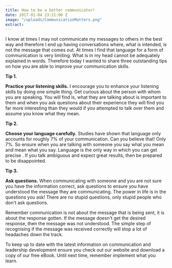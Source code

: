 ```yaml
---
title: How to be a better communicator!
date: 2017-01-04 23:21:00 Z
image: "/uploads/CommunicationMatters.png"
extract: 
---
```


I know at times I may not communicate my messages to others in the best way and therefore I end up having conversations where, what is intended, is not the message that comes out.  At times I find that language for a form of communication is very limiting. What is in my head cannot be adequately explained in words.  Therefore today I wanted to share three outstanding tips on how you are able to improve your communication skills.

**Tip 1.**

**Practice your listening skills.**  I encourage you to enhance your listening skills by doing one simple thing.  Get curious about the person with whom you are speaking.  You will find is, what they are talking about is important to them and when you ask questions about their experience they will find you far more interesting than they would if you attempted to talk over them and assume you know what they mean.

**Tip 2.**

**Choose your language carefully.**  Studies have shown that language only accounts for roughly 7% of your communication.  Can you believe that! Only 7%.  So ensure when you are talking with someone you say what you mean and mean what you say. Language is the only way in which you can get precise . If you talk ambiguous and expect great results, then be prepared to be disappointed.

**Tip 3.**

**Ask questions.**  When communicating with someone and you are not sure you have the information correct, ask questions to ensure you have understood the message they are communicating.  The power in life is in the questions you ask!  There are no stupid questions, only stupid people who don't ask questions.

Remember communication is not about the message that is being sent, it is about the response gotten.  If the message doesn't get the desired response, then the message was not understood.  The simple step of recognising if the message was received correctly will stop a lot of headaches down the track.

To keep up to date with the latest information on communication and leadership development ensure you check out our website and download a copy of our free eBook.  Until next time, remember implement what you learn.